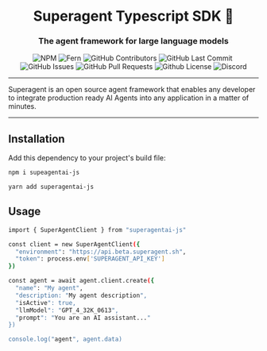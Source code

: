 <div align="center">

# Superagent Typescript SDK 🥷

### The agent framework for large language models

<p>
<img alt="NPM" src="https://img.shields.io/npm/dt/superagentai-js?logo=npm" />
<img alt="Fern" src="https://img.shields.io/badge/%F0%9F%8C%BF-SDK%20generated%20by%20Fern-brightgreen" />
<img alt="GitHub Contributors" src="https://img.shields.io/github/contributors/homanp/superagent-py" />
<img alt="GitHub Last Commit" src="https://img.shields.io/github/last-commit/homanp/superagent-py" />
<img alt="" src="https://img.shields.io/github/repo-size/homanp/superagent-py" />
<img alt="GitHub Issues" src="https://img.shields.io/github/issues/homanp/superagent-py" />
<img alt="GitHub Pull Requests" src="https://img.shields.io/github/issues-pr/homanp/superagent-py" />
<img alt="Github License" src="https://img.shields.io/badge/License-MIT-yellow.svg" />
<img alt="Discord" src="https://img.shields.io/discord/1110910277110743103?label=Discord&logo=discord&logoColor=white&style=plastic&color=d7b023)](https://discord.gg/e8j7mgjDUK" />
</p>

</div>

-----

Superagent is an open source agent framework that enables any developer to integrate production ready AI Agents into any application in a matter of minutes.

-----

## Installation

Add this dependency to your project's build file:

```bash
npm i supeagentai-js

yarn add superagentai-js
```

## Usage
```bash
import { SuperAgentClient } from "superagentai-js"

const client = new SuperAgentClient({
  "environment": "https://api.beta.superagent.sh",
  "token": process.env['SUPERAGENT_API_KEY']
})

const agent = await agent.client.create({
  "name": "My agent",
  "description: "My agent description",
  "isActive": true,
  "llmModel": "GPT_4_32K_0613",
  "prompt": "You are an AI assistant..."
})

console.log("agent", agent.data)
```
